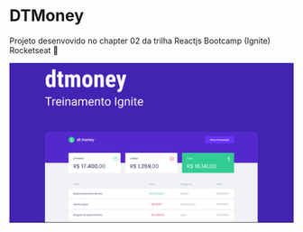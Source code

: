 # DTMoney

Projeto desenvovido no chapter 02 da trilha Reactjs Bootcamp (Ignite) Rocketseat 💜

<p align="center">
  <img alt="thumb" src="https://github.com/adreider/dtmoney/blob/main/.github/thumb.png">
</p>